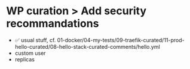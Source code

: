 # WP curation > Add security recommandations

- ✅ usual stuff, cf. 01-docker/04-my-tests/09-traefik-curated/11-prod-hello-curated/08-hello-stack-curated-comments/hello.yml
- custom user
- replicas
